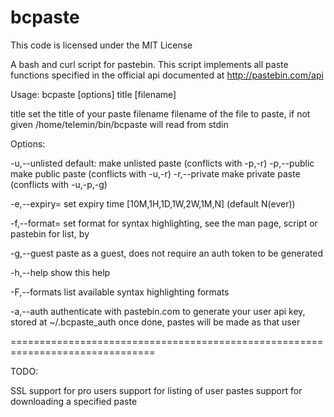 bcpaste
=======

This code is licensed under the MIT License

A bash and curl script for pastebin. 
This script implements all paste functions specified in the official api
documented at http://pastebin.com/api


Usage: bcpaste [options] title [filename]

  title           set the title of your paste
  filename        filename of the file to paste, if not given
                  /home/telemin/bin/bcpaste will read from stdin

Options:
  
  -u,--unlisted   default: make unlisted paste (conflicts with -p,-r)
  -p,--public     make public paste (conflicts with -u,-r)
  -r,--private    make private paste (conflicts with -u,-p,-g)

  -e,--expiry=    set expiry time [10M,1H,1D,1W,2W,1M,N]
                  (default N(ever))

  -f,--format=    set format for syntax highlighting, see the 
                  man page, script or pastebin for list, by

  -g,--guest      paste as a guest, does not require an auth
                  token to be generated

  -h,--help       show this help

  -F,--formats    list available syntax highlighting formats

  -a,--auth       authenticate with pastebin.com to generate
                  your user api key, stored at ~/.bcpaste_auth
                  once done, pastes will be made as that user

===============================================================================

TODO:

SSL support for pro users
support for listing of user pastes
support for downloading a specified paste

